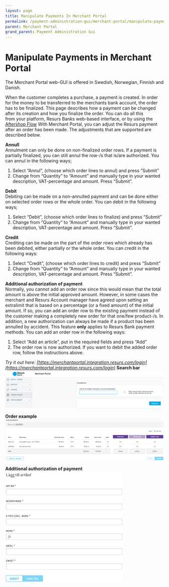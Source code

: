 ```yaml
---
layout: page
title: Manipulate Payments In Merchant Portal
permalink: /payment-administration-gui/merchant-portal/manipulate-payments-in-merchant-portal/
parent: Merchant Portal
grand_parent: Payment Administration Gui
---
```




# Manipulate Payments in Merchant Portal 

The Merchant Portal web-GUI is offered in Swedish, Norwegian, Finnish
and Danish.
  
When the customer completes a purchase, a payment is created. In order
for the money to be transferred to the merchants bank account, the order
has to be finalized. This page describes how a payment can be changed
after its creation and how you finalize the order. You can do all this
from your platform, Resurs Banks web-based interface, or by using the
[Aftershop
Flow](https://test.resurs.com/docs/display/ecom/After+Shop+Service+API)
With Merchant Portal, you can adjust the Resurs payment after an order
has been made. The adjustments that are supported are described below.
  
**Annull**  
Annulment can only be done on non-finalized order rows. If a payment is
partially finalized, you can still annul the row-/s that is/are
authorized.
You can annul in the following ways;  
1. Select “Annul”, (choose which order lines to annul) and press
“Submit”  
2. Change from “Quantity” to “Amount” and manually type in your wanted
description, VAT-percentage and amount. Press “Submit”.
  
**Debit**  
Debiting can be made on a non-annulled payment and can be done either on
selected order rows or the whole order.
You can debit in the following ways;  
1. Select “Debit”, (choose which order lines to finalize) and press
“Submit”  
2. Change from “Quantity” to “Amount” and manually type in your wanted
description, VAT-percentage and amount. Press “Submit”.
  
**Credit**  
Crediting can be made on the part of the order rows which already has
been debited, either partially or the whole order.
You can credit in the following ways:  
1. Select “Credit”, (choose which order lines to credit) and press
“Submit”  
2. Change from “Quantity” to “Amount” and manually type in your wanted
description, VAT-percentage and amount. Press “Submit”.
  
**Additional authorization of payment**  
Normally, you cannot add an order row since this would mean that the
total amount is above the initial approved amount. However, in some
cases the merchant and Resurs Account manager have agreed upon setting
an extralimit that is based on a percentage (or a fixed amount) of the
initial amount. If so, you can add an order row to the existing payment
instead of the customer making a completely new order for that one/few
product-/s.
In addition, a new authorization can always be made if a product has
been annulled by accident.
This feature **only** applies to Resurs Bank payment methods.
You can add an order row in the following ways:  
1. Select “Add an article”, put in the required fields and press “Add”  
2. The order row is now authorized. If you want to debit the added order
row, follow the instructions above.
  
*Try it out
here: [https://merchantportal.integration.resurs.com/login](https://merchantportal.integration.resurs.com/login)*
**Search bar**
![](../../../attachments/16057107/16057131.png)
  
  
  
**Order example**
![](../../../attachments/16057107/16057132.png)
  
  
  
**Additional authorization of payment**
![](../../../attachments/16057107/16057134.png)
